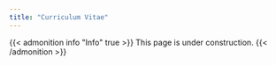 ```yaml
---
title: "Curriculum Vitae"
---
```


{{< admonition info "Info" true >}}
This page is under construction.
{{< /admonition >}}
